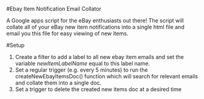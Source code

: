 #Ebay Item Notification Email Collator

A Google apps script for the eBay enthusiasts out there! The script will collate
all of your eBay new item notifications into a single html file and email you
this file for easy viewing of new items.

#Setup
1. Create a filter to add a label to all new ebay item emails and set the
variable _newItemLabelName_ equal to this label name.
2. Set a regular trigger (e.g. every 5 minutes) to run the
createNewEbayItemsDoc() function which will search for relevant emails and
collate them into a single doc.
3. Set a trigger to delete the created new items doc at a desired time
